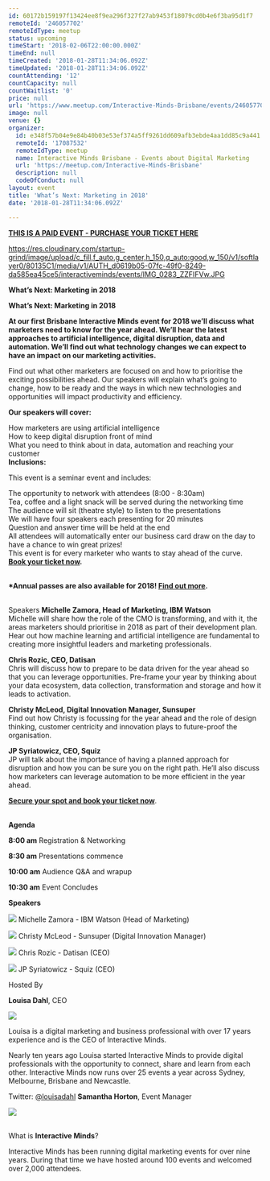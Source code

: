 ```yaml
---
id: 60172b159197f13424ee8f9ea296f327f27ab9453f18079cd0b4e6f3ba95d1f7
remoteId: '246057702'
remoteIdType: meetup
status: upcoming
timeStart: '2018-02-06T22:00:00.000Z'
timeEnd: null
timeCreated: '2018-01-28T11:34:06.092Z'
timeUpdated: '2018-01-28T11:34:06.092Z'
countAttending: '12'
countCapacity: null
countWaitlist: '0'
price: null
url: 'https://www.meetup.com/Interactive-Minds-Brisbane/events/246057702/'
image: null
venue: {}
organizer:
  id: e348f57b04e9e84b40b03e53ef374a5ff9261dd609afb3ebde4aa1dd85c9a441
  remoteId: '17087532'
  remoteIdType: meetup
  name: Interactive Minds Brisbane - Events about Digital Marketing
  url: 'https://meetup.com/Interactive-Minds-Brisbane'
  description: null
  codeOfConduct: null
layout: event
title: 'What’s Next: Marketing in 2018'
date: '2018-01-28T11:34:06.092Z'

---
```

<p><b><a href="https://www.interactiveminds.com/events/details/interactive-minds-brisbane-presents-whats-next-marketing-in-2018"> THIS IS A PAID EVENT - PURCHASE YOUR TICKET HERE </a></b></p> <p><a href="https://res.cloudinary.com/startup-grind/image/upload/c_fill,f_auto,g_center,h_150,q_auto:good,w_150/v1/softlayer0/80135C1/media/v1/AUTH_d0619b05-07fc-49f0-8249-da585ea45ce5/interactiveminds/events/IMG_0283_ZZFIFVw.JPG" class="linkified">https://res.cloudinary.com/startup-grind/image/upload/c_fill,f_auto,g_center,h_150,q_auto:good,w_150/v1/softlayer0/80135C1/media/v1/AUTH_d0619b05-07fc-49f0-8249-da585ea45ce5/interactiveminds/events/IMG_0283_ZZFIFVw.JPG</a></p> <p><b>What’s Next: Marketing in 2018</b></p> <p><b>What’s Next: Marketing in 2018</b></p> <p><b>At our first Brisbane Interactive Minds event for 2018 we’ll discuss what marketers need to know for the year ahead. We’ll hear the latest approaches to artificial intelligence, digital disruption, data and automation. We’ll find out what technology changes we can expect to have an impact on our marketing activities.</b></p> <p>Find out what other marketers are focused on and how to prioritise the exciting possibilities ahead. Our speakers will explain what’s going to change, how to be ready and the ways in which new technologies and opportunities will impact productivity and efficiency.</p> <p><b>Our speakers will cover:</b></p> <p>How marketers are using artificial intelligence<br/>How to keep digital disruption front of mind<br/>What you need to think about in data, automation and reaching your customer<br/><b>Inclusions:</b></p> <p>This event is a seminar event and includes:</p> <p>The opportunity to network with attendees (8:00 - 8:30am)<br/>Tea, coffee and a light snack will be served during the networking time<br/>The audience will sit (theatre style) to listen to the presentations<br/>We will have four speakers each presenting for 20 minutes<br/>Question and answer time will be held at the end<br/>All attendees will automatically enter our business card draw on the day to have a chance to win great prizes!<br/>This event is for every marketer who wants to stay ahead of the curve. <b><a href="https://www.interactiveminds.com/events/details/interactive-minds-melbourne-presents-whats-next-marketing-in-2018#react-event-purchase-root">Book your ticket now</a>.</b></p> <p><br/><b>*Annual passes are also available for 2018! <a href="https://www.interactiveminds.com/annual-passes/brisbane-annual-passes/">Find out more</a>.</b></p> <p><br/>Speakers <b>Michelle Zamora, Head of Marketing, IBM Watson<br/></b>Michelle will share how the role of the CMO is transforming, and with it, the areas marketers should prioritise in 2018 as part of their development plan. Hear out how machine learning and artificial intelligence are fundamental to creating more insightful leaders and marketing professionals. </p> <p><b>Chris Rozic, CEO, Datisan<br/></b>Chris will discuss how to prepare to be data driven for the year ahead so that you can leverage opportunities. Pre-frame your year by thinking about your data ecosystem, data collection, transformation and storage and how it leads to activation.</p> <p><b>Christy McLeod, Digital Innovation Manager, Sunsuper<br/></b>Find out how Christy is focussing for the year ahead and the role of design thinking, customer centricity and innovation plays to future-proof the organisation.</p> <p><b>JP Syriatowicz, CEO, Squiz</b><br/>JP will talk about the importance of having a planned approach for disruption and how you can be sure you on the right path. He’ll also discuss how marketers can leverage automation to be more efficient in the year ahead.</p> <p><b><a href="https://www.interactiveminds.com/events/details/interactive-minds-melbourne-presents-whats-next-marketing-in-2018#react-event-purchase-root">Secure your spot and book your ticket now</a></b>.</p> <p><br/><b>Agenda</b></p> <p><b>8:00 am</b> Registration &amp; Networking</p> <p><b>8:30 am</b> Presentations commence</p> <p><b>10:00 am</b> Audience Q&amp;A and wrapup</p> <p><b>10:30 am</b> Event Concludes</p> <p><b>Speakers</b></p> <p><img src="https://res.cloudinary.com/startup-grind/image/upload/c_fill,f_auto,g_center,h_150,q_auto:good,w_150/v1/softlayer0/80135C1/media/v1/AUTH_d0619b05-07fc-49f0-8249-da585ea45ce5/interactiveminds/events/MichelleZamora_HiRes_01%20copy.jpeg" /> Michelle Zamora - IBM Watson (Head of Marketing)</p> <p><img src="https://res.cloudinary.com/startup-grind/image/upload/c_fill,f_auto,g_center,h_150,q_auto:good,w_150/v1/softlayer0/80135C1/media/v1/AUTH_d0619b05-07fc-49f0-8249-da585ea45ce5/interactiveminds/events/Christy_McLeod_wAey0DF.jpg" /> Christy McLeod - Sunsuper (Digital Innovation Manager)</p> <p><img src="https://res.cloudinary.com/startup-grind/image/upload/c_fill,f_auto,g_center,h_150,q_auto:good,w_150/v1/softlayer0/80135C1/media/v1/AUTH_d0619b05-07fc-49f0-8249-da585ea45ce5/interactiveminds/events/Chris%20-%20Dark_JKS46du.jpg" /> Chris Rozic - Datisan (CEO)</p> <p><img src="https://res.cloudinary.com/startup-grind/image/upload/c_fill,f_auto,g_center,h_150,q_auto:good,w_150/v1/softlayer0/80135C1/media/v1/AUTH_d0619b05-07fc-49f0-8249-da585ea45ce5/interactiveminds/events/jp_mugshot_alternative_400x400%20from%20Twitter_OxVxixi.jpg" /> JP Syriatowicz - Squiz (CEO)</p> <p>Hosted By</p> <p><b>Louisa Dahl</b>, CEO</p> <p><img src="https://res.cloudinary.com/startup-grind/image/upload/c_fill,f_auto,g_center,h_700,q_auto:good,w_700/v1/softlayer0/80135C1/media/v1/AUTH_d0619b05-07fc-49f0-8249-da585ea45ce5/interactiveminds/avatars/LouisaDahl_Headshot2017.jpg" /></p> <p>Louisa is a digital marketing and business professional with over 17 years experience and is the CEO of Interactive Minds.</p> <p>Nearly ten years ago Louisa started Interactive Minds to provide digital professionals with the opportunity to connect, share and learn from each other. Interactive Minds now runs over 25 events a year across Sydney, Melbourne, Brisbane and Newcastle.</p> <p>

Twitter: <a href="http://twitter.com/louisadahl">@louisadahl</a> <b>Samantha Horton</b>, Event Manager</p> <p><img src="https://res.cloudinary.com/startup-grind/image/upload/c_fill,f_auto,g_center,h_700,q_auto:good,w_700/v1/softlayer0/80135C1/media/v1/AUTH_d0619b05-07fc-49f0-8249-da585ea45ce5/interactiveminds/avatars/samantha_horton.jpg" /></p> <p><br/>What is <b>Interactive Minds</b>?</p> <p>Interactive Minds has been running digital marketing events for over nine years. During that time we have hosted around 100 events and welcomed over 2,000 attendees.</p>
